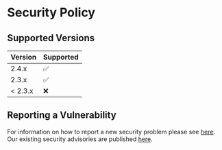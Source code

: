 # Security Policy

## Supported Versions

| Version | Supported          |
| ------- | ------------------ |
| 2.4.x   | :white_check_mark: |
| 2.3.x   | :white_check_mark: |
| < 2.3.x | :x:                |

## Reporting a Vulnerability

For information on how to report a new security problem please see [here](https://www.apache.org/security/).
Our existing security advisories are published [here](http://ws.apache.org/wss4j/security_advisories.html).
